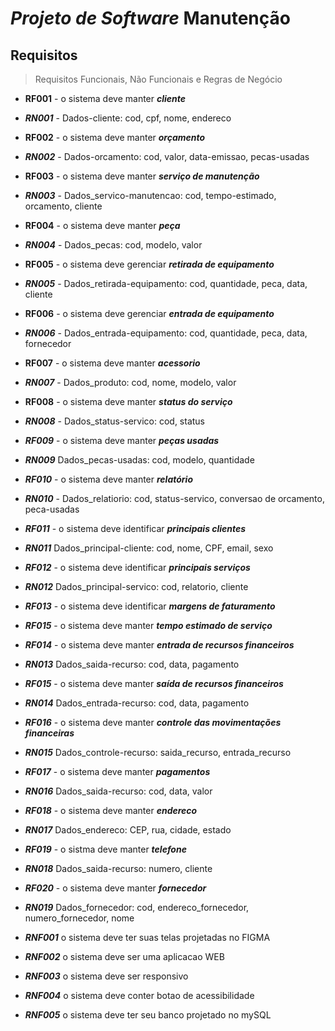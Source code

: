 # _Projeto de Software_ Manutenção

## Requisitos

> Requisitos Funcionais, Não Funcionais e Regras de Negócio

- **RF001** - o sistema deve manter _**cliente**_

- _**RN001**_ - Dados-cliente: cod, cpf, nome, endereco

- **RF002** - o sistema deve manter _**orçamento**_

- _**RN002**_ - Dados-orcamento: cod, valor, data-emissao, pecas-usadas

- **RF003** - o sistema deve manter _**serviço de manutenção**_

- _**RN003**_ - Dados_servico-manutencao: cod, tempo-estimado, orcamento, cliente

- **RF004** - o sistema deve manter _**peça**_

- _**RN004**_ - Dados_pecas: cod, modelo, valor

- **RF005** - o sistema deve gerenciar _**retirada de equipamento**_

- _**RN005**_ - Dados_retirada-equipamento: cod, quantidade, peca, data, cliente

- **RF006** - o sistema deve gerenciar _**entrada de equipamento**_

- _**RN006**_ - Dados_entrada-equipamento: cod, quantidade, peca, data, fornecedor

- **RF007** - o sistema deve manter _**acessorio**_

- _**RN007**_ - Dados_produto: cod, nome, modelo, valor

- **RF008** - o sistema deve manter _**status do serviço**_

- _**RN008**_ - Dados_status-servico: cod, status

- _**RF009**_ - o sistema deve manter _**peças usadas**_

- _**RN009**_ Dados_pecas-usadas: cod, modelo, quantidade

- _**RF010**_ - o sistema deve manter _**relatório**_

- _**RN010**_ - Dados_relatiorio: cod, status-servico, conversao de orcamento, peca-usadas

- _**RF011**_ - o sistema deve identificar _**principais clientes**_

- _**RN011**_  Dados_principal-cliente: cod, nome, CPF, email, sexo

- _**RF012**_ - o sistema deve identificar _**principais serviços**_

- _**RN012**_  Dados_principal-servico: cod, relatorio, cliente

- _**RF013**_ - o sistema deve identificar _**margens de faturamento**_

- _**RF015**_ - o sistema deve manter _**tempo estimado de serviço**_

- _**RF014**_ - o sistema deve manter _**entrada de recursos financeiros**_

- _**RN013**_  Dados_saida-recurso: cod, data, pagamento

- _**RF015**_ - o sistema deve manter _**saída de recursos financeiros**_

- _**RN014**_  Dados_entrada-recurso: cod, data, pagamento

- _**RF016**_ - o sistema deve manter _**controle das movimentações financeiras**_

- _**RN015**_  Dados_controle-recurso: saida_recurso, entrada_recurso

- _**RF017**_ - o sistema deve manter _**pagamentos**_

- _**RN016**_  Dados_saida-recurso: cod, data, valor

- _**RF018**_ - o sistema deve manter _**endereco**_

- _**RN017**_  Dados_endereco: CEP, rua, cidade, estado 

- _**RF019**_ - o sistma deve manter _**telefone**_

- _**RN018**_  Dados_saida-recurso: numero, cliente

- _**RF020**_ - o sistema deve manter _**fornecedor**_

- _**RN019**_  Dados_fornecedor: cod, endereco_fornecedor, numero_fornecedor, nome

- _**RNF001**_ o sistema deve ter suas telas projetadas no FIGMA

- _**RNF002**_ o sistema deve ser uma aplicacao WEB

- _**RNF003**_ o sistema deve ser responsivo

- _**RNF004**_ o sistema deve conter botao de acessibilidade

- _**RNF005**_ o sistema deve ter seu banco projetado no mySQL
